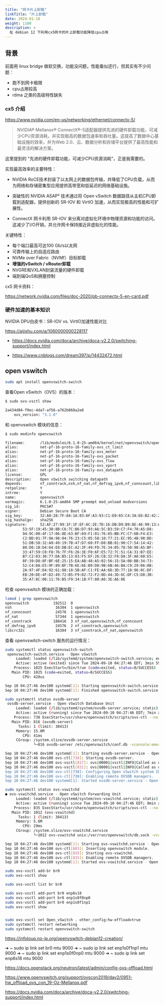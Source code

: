 ```yaml
---
title: "网卡片上卸载"
linkTitle: "片上卸载"
date: 2024-01-18
weight: 1100
description: >
  在 debian 12 下利用cx5网卡的片上卸载功能降低cpu占用
---
```


## 背景

前面用 linux bridge 做软交换，功能没问题，性能看似还行，但其实有不少问题：

- 跑不到网卡极限
- cpu占用较高
- rdma 之类的高级特性缺失

### cx5 介绍

https://www.nvidia.com/en-us/networking/ethernet/connectx-5/

> NVIDIA® Mellanox® ConnectX®-5适配器提供先进的硬件卸载功能，可减少CPU资源消耗，并实现极高的数据包速率和吞吐量。这提高了数据中心基础设施的效率，并为Web 2.0、云、数据分析和存储平台提供了最高性能和最灵活的解决方案。

这里提到的 "先进的硬件卸载功能，可减少CPU资源消耗"，正是我需要的。

实现最高效率的主要特性：

- NVIDIA RoCE技术封装了以太网上的数据包传输，并降低了CPU负载，从而为网络和存储密集型应用提供高带宽和低延迟的网络基础设施。

- 突破性的 NVIDIA ASAP² 技术通过将 Open vSwitch 数据路径从主机CPU卸载到适配器，提供创新的 SR-IOV 和 VirtIO 加速，从而实现极高的性能和可扩展性。

- ConnectX 网卡利用 SR-IOV 来分离对虚拟化环境中物理资源和功能的访问。这减少了I/O开销，并允许网卡保持接近非虚拟化的性能。

关键特性：

- 每个端口最高可达100 Gb/s以太网
- 可靠传输上的自适应路由
- NVMe over Fabric（NVMf）目标卸载
- **增强的vSwitch / vRouter卸载**
- NVGRE和VXLAN封装流量的硬件卸载
- 端到端QoS和拥塞控制

cx5 网卡资料：

https://network.nvidia.com/files/doc-2020/pb-connectx-5-en-card.pdf

### 硬件加速的基本知识

NVIDIA DPU白皮书：SR-IOV vs. VirtIO加速性能对比

https://aijishu.com/a/1060000000228117




- https://docs.nvidia.com/doca/archive/doca-v2.2.0/switching-support/index.html

- https://www.cnblogs.com/dream397/p/14432472.html


## open vswitch


```bash
sudo apt install openvswitch-switch
```



查看Open vSwitch（OVS）的版本：

```bash
$ sudo ovs-vsctl show

2a434d84-f9ec-4da7-af56-a762b068a2e8
    ovs_version: "3.1.0"
```

和 openvswitch 模块的信息：

```bash
$ sudo modinfo openvswitch 

filename:       /lib/modules/6.1.0-25-amd64/kernel/net/openvswitch/openvswitch.ko
alias:          net-pf-16-proto-16-family-ovs_ct_limit
alias:          net-pf-16-proto-16-family-ovs_meter
alias:          net-pf-16-proto-16-family-ovs_packet
alias:          net-pf-16-proto-16-family-ovs_flow
alias:          net-pf-16-proto-16-family-ovs_vport
alias:          net-pf-16-proto-16-family-ovs_datapath
license:        GPL
description:    Open vSwitch switching datapath
depends:        nf_conntrack,nsh,nf_nat,nf_defrag_ipv6,nf_conncount,libcrc32c
retpoline:      Y
intree:         Y
name:           openvswitch
vermagic:       6.1.0-25-amd64 SMP preempt mod_unload modversions 
sig_id:         PKCS#7
signer:         Debian Secure Boot CA
sig_key:        32:A0:28:7F:84:1A:03:6F:A3:93:C1:E0:65:C4:3A:E6:B2:42:26:43
sig_hashalgo:   sha256
signature:      52:AF:27:99:1F:1F:EF:6C:2E:7D:16:DB:D9:B9:8E:46:99:13:AA:37:
		53:5F:19:45:38:8B:C6:7C:B6:D7:93:A6:5C:B3:59:C7:F4:70:A5:D8:
		94:9C:00:4F:17:06:8E:63:BF:69:F1:01:76:85:BB:FC:C7:6B:F4:E3:
		C2:BD:01:7F:9A:98:04:76:23:C5:05:58:10:77:21:EC:95:4B:98:DD:
		51:DB:58:32:A9:49:19:7B:47:D7:60:FF:D8:BB:81:90:C7:54:14:42:
		80:D6:1B:D4:64:E8:DB:EC:A2:3F:49:FD:7E:34:05:78:50:98:A5:BF:
		33:47:59:C0:F8:76:7F:F6:26:3E:F0:6F:E5:72:7C:51:CA:31:B7:EE:
		B7:C2:03:30:77:DA:B5:13:03:F5:EF:26:CB:32:F8:DA:3F:A0:60:E5:
		8F:39:D8:8F:BF:6E:25:15:EA:AB:48:A5:02:56:15:5A:08:BB:34:73:
		52:C4:DA:E5:9F:89:BF:7B:6E:6E:B9:D8:9B:6B:46:BA:C9:29:06:0B:
		2A:97:4F:D4:92:61:88:18:5B:AF:C1:FE:AA:6D:3D:77:18:96:0C:DF:
		EB:20:DE:4F:D2:49:72:B5:F9:02:72:F2:0D:44:3D:6C:DF:C5:D8:3B:
		35:A7:8C:08:11:76:B5:F9:34:1B:F7:80:A6:3E:A6:0E
```

检查 openvswitch 模块的正确加载：

```bash
lsmod | grep openvswitch
openvswitch           192512  0
nsh                    16384  1 openvswitch
nf_conncount           24576  1 openvswitch
nf_nat                 57344  1 openvswitch
nf_conntrack          188416  3 nf_nat,openvswitch,nf_conncount
nf_defrag_ipv6         24576  2 nf_conntrack,openvswitch
libcrc32c              16384  3 nf_conntrack,nf_nat,openvswitch
```

查看 openvswitch-switch 服务的运行情况：

```bash
sudo systemctl status openvswitch-switch
 openvswitch-switch.service - Open vSwitch
     Loaded: loaded (/lib/systemd/system/openvswitch-switch.service; enabled; preset: enabled)
     Active: active (exited) since Tue 2024-09-10 04:27:46 EDT; 3min 59s ago
    Process: 1025 ExecStart=/bin/true (code=exited, status=0/SUCCESS)
   Main PID: 1025 (code=exited, status=0/SUCCESS)
        CPU: 420us

Sep 10 04:27:46 dev100 systemd[1]: Starting openvswitch-switch.service - Open vSwitch...
Sep 10 04:27:46 dev100 systemd[1]: Finished openvswitch-switch.service - Open vSwitch.
```



```bash
sudo systemctl status ovsdb-server
 ovsdb-server.service - Open vSwitch Database Unit
     Loaded: loaded (/lib/systemd/system/ovsdb-server.service; static)
     Active: active (running) since Tue 2024-09-10 04:27:46 EDT; 7min ago
    Process: 738 ExecStart=/usr/share/openvswitch/scripts/ovs-ctl --no-ovs-vswitchd --no-monitor --system-id=random --no-record-hostname start $O>
   Main PID: 816 (ovsdb-server)
      Tasks: 1 (limit: 38413)
     Memory: 15.0M
        CPU: 41ms
     CGroup: /system.slice/ovsdb-server.service
             └─816 ovsdb-server /etc/openvswitch/conf.db -vconsole:emer -vsyslog:err -vfile:info --remote=punix:/var/run/openvswitch/db.sock --pr>

Sep 10 04:27:46 dev100 systemd[1]: Starting ovsdb-server.service - Open vSwitch Database Unit...
Sep 10 04:27:46 dev100 ovs-ctl[738]: Starting ovsdb-server.
Sep 10 04:27:46 dev100 ovs-vsctl[817]: ovs|00001|vsctl|INFO|Called as ovs-vsctl --no-wait -- init -- set Open_vSwitch . db-version=8.3.1
Sep 10 04:27:46 dev100 ovs-vsctl[831]: ovs|00001|vsctl|INFO|Called as ovs-vsctl --no-wait set Open_vSwitch . ovs-version=3.1.0 "external-ids:syst>
Sep 10 04:27:46 dev100 ovs-ctl[738]: Configuring Open vSwitch system IDs.
Sep 10 04:27:46 dev100 ovs-ctl[738]: Enabling remote OVSDB managers.
Sep 10 04:27:46 dev100 systemd[1]: Started ovsdb-server.service - Open vSwitch Database Unit.
```

```bash
sudo systemctl status ovs-vswitchd
● ovs-vswitchd.service - Open vSwitch Forwarding Unit
     Loaded: loaded (/lib/systemd/system/ovs-vswitchd.service; static)
     Active: active (running) since Tue 2024-09-10 04:27:46 EDT; 8min ago
    Process: 835 ExecStart=/usr/share/openvswitch/scripts/ovs-ctl --no-ovsdb-server --no-monitor --system-id=random --no-record-hostname start $O>
   Main PID: 1012 (ovs-vswitchd)
      Tasks: 1 (limit: 38413)
     Memory: 5.6M
        CPU: 29ms
     CGroup: /system.slice/ovs-vswitchd.service
             └─1012 ovs-vswitchd unix:/var/run/openvswitch/db.sock -vconsole:emer -vsyslog:err -vfile:info --mlockall --no-chdir --log-file=/var/>

Sep 10 04:27:46 dev100 systemd[1]: Starting ovs-vswitchd.service - Open vSwitch Forwarding Unit...
Sep 10 04:27:46 dev100 ovs-ctl[883]: Inserting openvswitch module.
Sep 10 04:27:46 dev100 ovs-ctl[835]: Starting ovs-vswitchd.
Sep 10 04:27:46 dev100 ovs-ctl[835]: Enabling remote OVSDB managers.
Sep 10 04:27:46 dev100 systemd[1]: Started ovs-vswitchd.service - Open vSwitch Forwarding Unit.
```


```bash
sudo ovs-vsctl add-br br0 
sudo ovs-vsctl show    

sudo ovs-vsctl list br br0 

sudo ovs-vsctl add-port br0 enp6s18
sudo ovs-vsctl add-port br0 enp1s0f0np0
sudo ovs-vsctl add-port br0 enp1s0f1np1
sudo ovs-vsctl show


sudo ovs-vsctl set Open_vSwitch . other_config:hw-offload=true
sudo systemctl restart networking
sudo systemctl restart openvswitch-switch
```


https://infoloup.no-ip.org/openvswitch-debian12-creation/


➜  ~ sudo ip link set br0 mtu 9000
➜  ~ sudo ip link set enp1s0f1np1 mtu 9000
➜  ~ sudo ip link set enp1s0f0np0 mtu 9000
➜  ~ sudo ip link set enp6s18 mtu 9000



https://docs.openstack.org/neutron/latest/admin/config-ovs-offload.html

https://www.openvswitch.org/support/ovscon2019/day2/0951-hw_offload_ovs_con_19-Oz-Mellanox.pdf

https://docs.nvidia.com/doca/archive/doca-v2.2.0/switching-support/index.html
